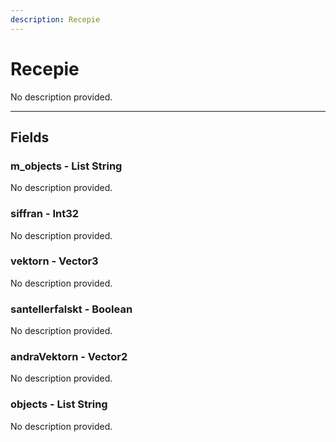 ```yaml
---
description: Recepie
---
```


# Recepie

No description provided.

***

## Fields

### m_objects - List String

No description provided.

### siffran - Int32

No description provided.

### vektorn - Vector3

No description provided.

### santellerfalskt - Boolean

No description provided.

### andraVektorn - Vector2

No description provided.

### objects - List String

No description provided.
